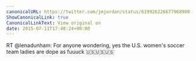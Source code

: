 ```yaml
---
canonicalURL: https://twitter.com/jmjordan/status/619926226677968900
ShowCanonicalLink: true
CanonicalLinkText: View original on
date: 2015-07-11T17:48:24+00:00
---
```

RT @lenadunham: For anyone wondering, yes the U.S. women's soccer team ladies are dope as fuuuck 🇺🇸🇺🇸🇺🇸